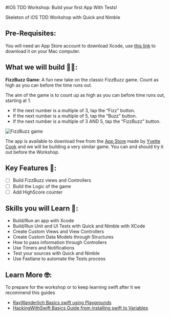 #IOS TDD Workshop: Build your first App With Tests!

Skeleton of iOS TDD Workshop with Quick and Nimble

Pre-Requisites:
------
You will need an App Store account to download Xcode, use [this link](https://itunes.apple.com/us/app/xcode/id497799835?mt=12) to download it on your Mac computer.

What we will build 👩‍💻:
------
**FizzBuzz Game**: A fun new take on the classic FizzBuzz game. Count as high as you can before the time runs out.

The aim of the game is to count up as high as you can before time runs out, starting at 1.
- If the next number is a multiple of 3, tap the “Fizz” button.
- If the next number is a multiple of 5, tap the “Buzz” button.
- If the next number is a multiple of 3 AND 5, tap the “FizzBuzz” button.

![FizzBuzz game](https://cdn-images-1.medium.com/max/1600/1*_LDFqES_tjwjzyZw97k4Ng.png)

The app is available to download free from the [App Store](https://itunes.apple.com/us/app/bizzfuzz/id1065354200?mt=8) made by [Yvette Cook](https://github.com/yvettecook) and we will be building a very similar game. You can and should try it out before the Workshop.

Key Features 🤖:
------
- [ ] Build FizzBuzz views and Controllers
- [ ] Build the Logic of the game
- [ ] Add HighScore counter

Skills you will Learn 🎉:
------
- Build/Run an app with Xcode
- Build/Run Unit and UI Tests with Quick and Nimble with XCode
- Create Custom Views and View Controllers
- Create Custom Data Models through Structures
- How to pass information through Controllers
- Use Timers and Notifications
- Test your sources with Quick and Nimble
- Use Fastlane to automate the Tests process

Learn More 🤓:
------
To prepare for the workshop or to keep learning swift after it we recommend this guides

- [RayWanderlich Basics swift using Playgrounds](https://www.raywenderlich.com/143771/swift-tutorial-part-1-expressions-variables-constants)
- [HackingWithSwift Basics Guide from installing swift to Variables](https://www.hackingwithswift.com/read/0/1/how-to-install-xcode-and-create-a-playground)
